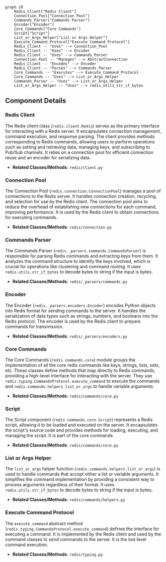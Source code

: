 ```mermaid
graph LR
    Redis_Client["Redis Client"]
    Connection_Pool["Connection Pool"]
    Commands_Parser["Commands Parser"]
    Encoder["Encoder"]
    Core_Commands["Core Commands"]
    Script["Script"]
    List_or_Args_Helper["List or Args Helper"]
    Execute_Command_Protocol["Execute Command Protocol"]
    Redis_Client -- "Uses" --> Connection_Pool
    Redis_Client -- "Uses" --> Encoder
    Redis_Client -- "Uses" --> Commands_Parser
    Connection_Pool -- "Manages" --> AbstractConnection
    Redis_Client -- "Encodes" --> Encoder
    Redis_Client -- "Parses" --> Commands_Parser
    Core_Commands -- "Executes" --> Execute_Command_Protocol
    Core_Commands -- "Uses" --> List_or_Args_Helper
    Commands_Parser -- "Uses" --> List_or_Args_Helper
    List_or_Args_Helper -- "Uses" --> redis_utils_str_if_bytes
```

## Component Details

### Redis Client
The Redis client class (`redis.client.Redis`) serves as the primary interface for interacting with a Redis server. It encapsulates connection management, command execution, and response parsing. The client provides methods corresponding to Redis commands, allowing users to perform operations such as setting and retrieving data, managing keys, and subscribing to Pub/Sub channels. It relies on a connection pool for efficient connection reuse and an encoder for serializing data.
- **Related Classes/Methods**: `redis/client.py`

### Connection Pool
The Connection Pool (`redis.connection.ConnectionPool`) manages a pool of connections to the Redis server. It handles connection creation, recycling, and selection for use by the Redis client. The connection pool aims to reduce the overhead of establishing new connections for each command, improving performance. It is used by the Redis client to obtain connections for executing commands.
- **Related Classes/Methods**: `redis/connection.py`

### Commands Parser
The Commands Parser (`redis._parsers.commands.CommandsParser`) is responsible for parsing Redis commands and extracting keys from them. It analyzes the command structure to identify the keys involved, which is crucial for operations like clustering and command routing. It uses `redis.utils.str_if_bytes` to decode bytes to string if the input is bytes.
- **Related Classes/Methods**: `redis/_parsers/commands.py`

### Encoder
The Encoder (`redis._parsers.encoders.Encoder`) encodes Python objects into Redis format for sending commands to the server. It handles the serialization of data types such as strings, numbers, and booleans into the Redis protocol. The encoder is used by the Redis client to prepare commands for transmission.
- **Related Classes/Methods**: `redis/_parsers/encoders.py`

### Core Commands
The Core Commands (`redis.commands.core`) module groups the implementation of all the core redis commands like keys, strings, lists, sets, etc. These classes define methods that map directly to Redis commands, providing a high-level interface for interacting with the server. They use `redis.typing.CommandsProtocol.execute_command` to execute the commands and `redis.commands.helpers.list_or_args` to handle variable arguments.
- **Related Classes/Methods**: `redis/commands/core.py`

### Script
The Script component (`redis.commands.core.Script`) represents a Redis script, allowing it to be loaded and executed on the server. It encapsulates the script's source code and provides methods for loading, executing, and managing the script. It is part of the core commands.
- **Related Classes/Methods**: `redis/commands/core.py`

### List or Args Helper
The `list_or_args` helper function (`redis.commands.helpers.list_or_args`) is used to handle commands that accept either a list or variable arguments. It simplifies the command implementation by providing a consistent way to process arguments regardless of their format. It uses `redis.utils.str_if_bytes` to decode bytes to string if the input is bytes.
- **Related Classes/Methods**: `redis/commands/helpers.py`

### Execute Command Protocol
The `execute_command` abstract method (`redis.typing.CommandsProtocol.execute_command`) defines the interface for executing a command. It is implemented by the Redis client and used by the command classes to send commands to the server. It is the low level command execution.
- **Related Classes/Methods**: `redis/typing.py`
